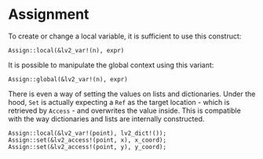 # Assignment

To create or change a local variable, it is sufficient to use this construct:

``` rust,no_run
Assign::local(&lv2_var!(n), expr)
```

It is possible to manipulate the global context using this variant:

``` rust,no_run
Assign::global(&lv2_var!(n), expr)
```

There is even a way of setting the values on lists and dictionaries. Under the hood, `Set` is actually expecting a `Ref` as the target location - which is retrieved by `Access` - and overwrites the value inside. This is compatible with the way dictionaries and lists are internally constructed.

``` rust,no_run
Assign::local(&lv2_var!(point), lv2_dict!());
Assign::set(&lv2_access!(point, x), x_coord);
Assign::set(&lv2_access!(point, y), y_coord);
```
